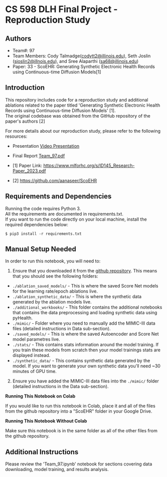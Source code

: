 # CS 598 DLH Final Project - Reproduction Study 
## Authors
* Team#: 97
* Team Members: Cody Talmadge(codytt2@illinois.edu), Seth Joslin (sjoslin2@illnois.edu), and Sree Alaparthi (sa68@illinois.edu)
* Paper: 33 - ScoEHR: Generating Synthetic Electronic Health Records using Continuous-time Diffusion Models[1]

## Introduction
This repository includes code for a reproduction study and additional ablations related to the paper titled 'Generating Synthetic Electronic Health Records using Continuous-time Diffusion Models' [1].<br/>
The original codebase was obtained from the GitHub repository of the paper's authors [2] 

For more details about our reproduction study, please refer to the following resources:

* Presentation [Video Presentation](https://drive.google.com/file/d/1-44eZ1X_3JA6lhmW0lIfsQZrf1oo_NGo/view)
* Final Report [Team_97.pdf](https://github.com/sjoslin2/Spring-24-DLH/blob/main/Team_97.pdf)

* [1] Paper Link: https://www.mlforhc.org/s/ID145_Research-Paper_2023.pdf
* [2] https://github.com/aanaseer/ScoEHR

## Requirements and Dependencies

Running the code requires Python 3. <br/>
All the requirements are documented in requirements.txt.<br/>
If you want to run the code directly on your local machine, install the required dependencies below:
```
$ pip3 install -r requirements.txt
```


## Manual Setup Needed
In order to run this notebook, you will need to:
1. Ensure that you downloaded it from the [github repository](https://github.com/sjoslin2/Spring-24-DLH).  This means that you should see the following folders:
- `./ablation_saved_models/` - This is where the saved Score Net models for the learning rate/epoch ablations live.
- `./ablation_synthetic_data/` - This is where the synthetic data generated by the ablation models live.
- `./additional_workbooks/` - This folder contains the additional notebooks that contains the data preprocessing and loading synthetic data using pyHealth.
 - `./mimic/` - Folder where you need to manually add the MIMIC-III data files (detailed instructions in Data sub-section).
 - `./saved_models/` - This is where the saved Autoencoder and Score Net model parametres live.
 - `./stats/` - This contains stats information around the model training.  If you train these models from scratch then your model trainings stats are displayed instead.
 - `./synthetic_data/` - This contains synthetic data generated by the model.  If you want to generate your own synthetic data you'll need ~30 minutes of GPU time.
2. Ensure you have added the MIMIC-III data files into the `./mimic/` folder (detailed instructions in the Data sub-section).

**Running This Notebook on Colab**

If you would like to run this notebook in Colab, place it and all of the files from the github repository into a "ScoEHR" folder in your Google Drive.

**Running This Notebook Without Colab**

Make sure this notebook is in the same folder as all of the other files from the github repository.

## Additional Instructions
Please review the 'Team_97.ipynb' notebook for sections covering data downloading, model training, and results analysis.
